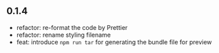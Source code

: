 ## 0.1.4

- refactor: re-format the code by Prettier
- refactor: rename styling filename
- feat: introduce `npm run tar` for generating the bundle file for preview
